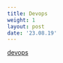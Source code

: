 ```yaml
---
title: Devops
weight: 1
layout: post
date: '23.08.19'
---
```



[devops](https://github.com/farukonder/thats-enough-cloud-for-today--devops)
